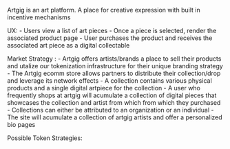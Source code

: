 Artgig is an art platform. A place for creative expression with built in incentive mechanisms

UX:
    - Users view a list of art pieces 
    - Once a piece is selected, render the associated product page
    - User purchases the product and receives the associated art piece as a digital collectable 

Market Strategy :
    - Artgig offers artists/brands a place to sell their products and utalize our tokenization infrastructure for their unique branding strategy
    - The Artgig ecomm store allows partners to distribute their collection/drop and leverage its network effects
    - A collection contains various physical products and a single
    digital artpiece for the collection
    - A user who frequently shops at artgig will acumulate a collection of digital pieces that showcases the collection and artist from which from which they purchased
    - Collections can either be attributed to an organization or an individual
    - The site will acumulate a collection of artgig artists and offer a personalized bio pages

Possible Token Strategies:
